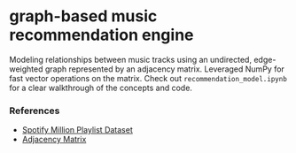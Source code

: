 # graph-based music recommendation engine

Modeling relationships between music tracks using an undirected, edge-weighted graph represented by an adjacency matrix. Leveraged NumPy for fast vector operations on the matrix. Check out ```recommendation_model.ipynb``` for a clear walkthrough of the concepts and code.

### References

* [Spotify Million Playlist Dataset](https://www.kaggle.com/datasets/himanshuwagh/spotify-million)
* [Adjacency Matrix](https://en.wikipedia.org/wiki/Adjacency_matrix)
